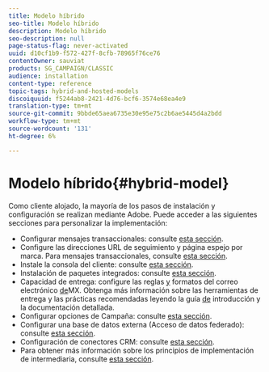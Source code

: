 ```yaml
---
title: Modelo híbrido
seo-title: Modelo híbrido
description: Modelo híbrido
seo-description: null
page-status-flag: never-activated
uuid: d10cf1b9-f572-427f-8cfb-78965f76ce76
contentOwner: sauviat
products: SG_CAMPAIGN/CLASSIC
audience: installation
content-type: reference
topic-tags: hybrid-and-hosted-models
discoiquuid: f5244ab8-2421-4d76-bcf6-3574e68ea4e9
translation-type: tm+mt
source-git-commit: 9bbde65aea6735e30e95e75c2b6ae5445d4a2bdd
workflow-type: tm+mt
source-wordcount: '131'
ht-degree: 6%

---
```



# Modelo híbrido{#hybrid-model}

Como cliente alojado, la mayoría de los pasos de instalación y configuración se realizan mediante Adobe. Puede acceder a las siguientes secciones para personalizar la implementación:

* Configurar mensajes transaccionales: consulte [esta sección](../../message-center/using/transactional-messaging-architecture.md).
* Configure las direcciones URL de seguimiento y página espejo por marca. Para mensajes transaccionales, consulte [esta sección](../../message-center/using/configuring-multibranding.md).
* Instale la consola del cliente: consulte [esta sección](../../installation/using/installing-the-client-console.md).
* Instalación de paquetes integrados: consulte [esta sección](../../installation/using/installing-campaign-standard-packages.md).
* Capacidad de entrega: configure las reglas [y](../../installation/using/email-deliverability.md#mx-configuration) formatos del correo electrónico [de](../../installation/using/email-deliverability.md#managing-email-formats)MX. Obtenga más información sobre las herramientas de entrega y las prácticas recomendadas leyendo la guía [de](../../delivery/using/deliverability-key-points.md) introducción y la documentación [](../../delivery/using/about-deliverability.md)detallada.
* Configurar opciones de Campaña: consulte [esta sección](../../installation/using/configuring-campaign-options.md).
* Configurar una base de datos externa (Acceso de datos federado): consulte [esta sección](../../installation/using/about-fda.md).
* Configuración de conectores CRM: consulte [esta sección](../../platform/using/crm-connectors.md).
* Para obtener más información sobre los principios de implementación de intermediaria, consulte [esta sección](../../installation/using/mid-sourcing-deployment.md).

